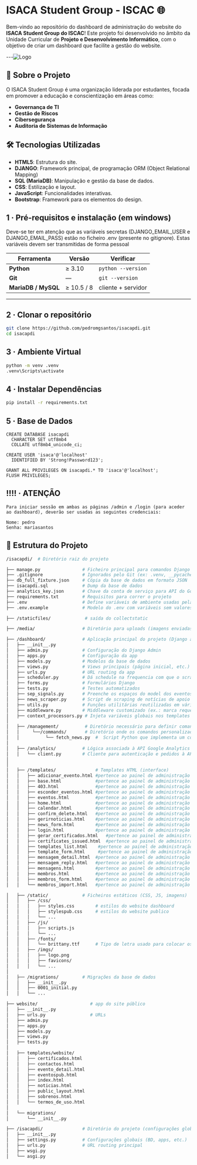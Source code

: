 # ISACA Student Group - ISCAC 🌐

Bem-vindo ao repositório do dashboard de administração do website do **ISACA Student Group do ISCAC**! Este projeto foi desenvolvido no âmbito da Unidade Curricular de **Projeto e Desenvolvimento Informático**, com o objetivo de criar um dashboard que facilite a gestão do website.

---![Logo](https://github.com/user-attachments/assets/348e3c38-f4b7-493a-92f4-ed350b4ecfe4)


## 📖 Sobre o Projeto

O ISACA Student Group é uma organização liderada por estudantes, focada em promover a educação e conscientização em áreas como:
- **Governança de TI**
- **Gestão de Riscos**
- **Cibersegurança**
- **Auditoria de Sistemas de Informação**

## 🛠️ Tecnologias Utilizadas

- **HTML5**: Estrutura do site.
- **DJANGO**: Framework principal, de programação ORM (Object Relational Mapping)
- **SQL (MariaDB)**: Manipulação e gestão da base de dados.
- **CSS**: Estilização e layout.
- **JavaScript**: Funcionalidades interativas.
- **Bootstrap**: Framework para os elementos do design.

## 1 · Pré-requisitos e instalação (em windows)

Deve-se ter em atenção que as variáveis secretas (DJANGO_EMAIL_USER e DJANGO_EMAIL_PASS) estão no ficheiro .env (presente no gitignore). Estas variáveis devem ser transmitidas de forma pessoal

| Ferramenta | Versão | Verificar |
|------------|--------|-----------|
| **Python** | ≥ 3.10 | `python --version` |
| **Git** | — | `git --version` |
| **MariaDB / MySQL** | ≥ 10.5 / 8 | cliente + servidor |

---

## 2 · Clonar o repositório

```bash
git clone https://github.com/pedromgsantos/isacapdi.git
cd isacapdi
```

## 3 · Ambiente Virtual

```bash
python -m venv .venv
.venv\Scripts\activate
```

## 4 · Instalar Dependências

```bash
pip install -r requirements.txt
```

## 5 · Base de Dados

```plaintext
CREATE DATABASE isacapdi
  CHARACTER SET utf8mb4
  COLLATE utf8mb4_unicode_ci;

CREATE USER 'isaca'@'localhost'
  IDENTIFIED BY 'Strong!Password123';

GRANT ALL PRIVILEGES ON isacapdi.* TO 'isaca'@'localhost';
FLUSH PRIVILEGES;

```

## !!!! · ATENÇÃO

```plaintext
Para iniciar sessão em ambas as páginas /admin e /login (para aceder ao dashboard), deverão ser usadas as seguintes credenciais:

Nome: pedro
Senha: mariasantos
```

## 📁 Estrutura do Projeto

```bash
/isacapdi/  # Diretório raiz do projeto

├── manage.py                # Ficheiro principal para comandos Django
├── .gitignore               # Ignorados pelo Git (ex: .venv, __pycache__, etc. e também o analytics_key, por questões de segurança)
├── db_full_fixture.json     # Cópia da base de dados em formato JSON
├── isacapdi.sql             # Dump da base de dados 
├── analytics_key.json       # Chave da conta de serviço para API do Google Analytics
├── requirements.txt         # Requisitos para correr o projeto
├── .env                     # Define variáveis de ambiente usadas pela aplicação localmente
├── .env.example             # Modelo do .env com variáveis sem valores definidos

├── /staticfiles/             # saída do collectstatic

├── /media/                  # Diretório para uploads (imagens enviadas pelos administradores)

├── /dashboard/              # Aplicação principal do projeto (Django app)
│   ├── __init__.py
│   ├── admin.py             # Configuração do Django Admin
│   ├── apps.py              # Configuração da app
│   ├── models.py            # Modelos da base de dados
│   ├── views.py             # Views principais (página inicial, etc.)
│   ├── urls.py              # URL routing da app
│   ├── scheduler.py         # Dá schedule na frequencia com que o scrape ativa para ir buscar os dados das noticias
│   ├── forms.py             # Formulários Django
│   ├── tests.py             # Testes automatizados
│   ├── sep_signals.py       # Preenche os espaços do model dos eventos caso nao sejam preenchidos (pode dar erros, por vezes), programado para funcionar mesmo que nao sejam inseridos valores
│   ├── news_scraper.py      # Script de scraping de notícias de apoio ao template "noticias.html"
│   ├── utils.py             # Funções utilitárias reutilizadas em várias views/scripts
│   ├── middleware.py        # Middleware customizado (ex.: marca requests, trata headers, etc.)
│   ├── context_processors.py # Injeta variáveis globais nos templates (ex.: ano corrente, versão)
│
│   ├── /management/          # Diretório necessário para definir comandos personalizados do Django
│   │     └──/commands/       # Diretório onde os comandos personalizados são implementados
│   │          └── fetch_news.py  #  Script Python que implementa um comando personalizado, que neste caso é a busca de noticias
│
│   ├── /analytics/          # Lógica associada à API Google Analytics
│   │   └── client.py        # Cliente para autenticação e pedidos à API
│
│
│   ├── /templates/               # Templates HTML (interface)
│   │   ├── adicionar_evento.html #pertence ao painel de administração
│   │   ├── base.html             #pertence ao painel de administração
│   │   ├── 403.html              #pertence ao painel de administração - Página de erro 403 (Forbidden) personalizada
│   │   ├── esconder_eventos.html #pertence ao painel de administração
│   │   ├── eventos.html          #pertence ao painel de administração
│   │   ├── home.html             #pertence ao painel de administração
│   │   ├── calendar.html         #pertence ao painel de administração
│   │   ├── confirm_delete.html   #pertence ao painel de administração
│   │   ├── gerirnoticias.html    #pertence ao painel de administração
│   │   ├── news_form.html        #pertence ao painel de administração
│   │   ├── login.html            #pertence ao painel de administração
│   │   ├── gerar_certificados.html   #pertence ao painel de administração
│   │   ├── certificates_issued.html  #pertence ao painel de administração
│   │   ├── templates_list.html    #pertence ao painel de administração
│   │   ├── template_form.html     #pertence ao painel de administração
│   │   ├── mensagem_detail.html  #pertence ao painel de administração
│   │   ├── mensagem_reply.html   #pertence ao painel de administração
│   │   ├── mensagens.html        #pertence ao painel de administração
│   │   ├── membros.html          #pertence ao painel de administração
│   │   ├── membros_form.html     #pertence ao painel de administração
│   │   └── membros_import.html   #pertence ao painel de administração

│   ├── /static/             # Ficheiros estáticos (CSS, JS, imagens)
│   │   ├── /css/
│   │   │   ├── styles.css        # estilos do website dashboard
│   │   │   ├── stylespub.css     # estilos do website publico
│   │   │   └── ...
│   │   ├── /js/
│   │   │   ├── scripts.js
│   │   │   └── ...
│   │   ├── /fonts/
│   │   │   └── brittany.ttf      # Tipo de letra usado para colocar os nomes nos certificados
│   │   ├── /imgs/
│   │   │   ├── logo.png
│   │   │   ├── favicons/
│   │   │   └── ...
│
│   ├── /migrations/         # Migrações da base de dados
│   │   ├── __init__.py
│   │   ├── 0001_initial.py
│   │   └── ...

├── website/                    # app do site público
│   ├── __init__.py
│   ├── urls.py                 # URLs
│   ├── admin.py
│   ├── apps.py
│   ├── models.py
│   ├── views.py
│   ├── tests.py
│
│   ├── templates/website/
│   │   ├── certificados.html
│   │   ├── contactos.html
│   │   ├── evento_detail.html
│   │   ├── eventospub.html
│   │   ├── index.html
│   │   ├── noticias.html
│   │   ├── public_layout.html
│   │   ├── sobrenos.html
│   │   └── termos_de_uso.html
│
│   └── migrations/
│       └── __init__.py

├── /isacapdi/               # Diretório do projeto (configurações globais Django)
│   ├── __init__.py
│   ├── settings.py          # Configurações globais (BD, apps, etc.)
│   ├── urls.py              # URL routing principal
│   ├── wsgi.py
│   └── asgi.py

